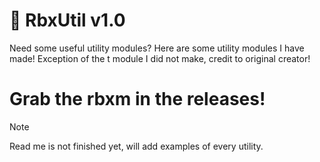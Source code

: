 # 🔨 RbxUtil v1.0
Need some useful utility modules? Here are some utility modules I have made!
Exception of the t module I did not make, credit to original creator!

# Grab the rbxm in the releases!

>[!NOTE]
>Read me is not finished yet, will add examples of every utility.
